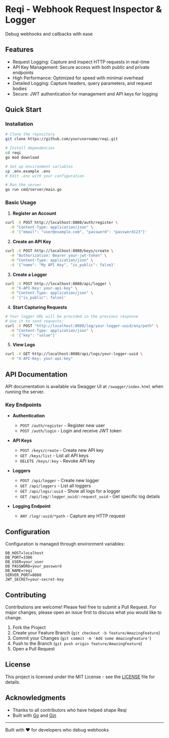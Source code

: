 # Reqi - Webhook Request Inspector & Logger

Debug webhooks and callbacks with ease

## Features

- Request Logging: Capture and inspect HTTP requests in real-time
- API Key Management: Secure access with both public and private endpoints
- High Performance: Optimized for speed with minimal overhead
- Detailed Logging: Capture headers, query parameters, and request bodies
- Secure: JWT authentication for management and API keys for logging

## Quick Start

### Installation

```bash
# Clone the repository
git clone https://github.com/yourusername/reqi.git

# Install dependencies
cd reqi
go mod download

# Set up environment variables
cp .env.example .env
# Edit .env with your configuration

# Run the server
go run cmd/server/main.go
```

### Basic Usage

1. **Register an Account**
```bash
curl -X POST http://localhost:8080/auth/register \
  -H "Content-Type: application/json" \
  -d '{"email": "user@example.com", "password": "password123"}'
```

2. **Create an API Key**
```bash
curl -X POST http://localhost:8080/keys/create \
  -H "Authorization: Bearer your-jwt-token" \
  -H "Content-Type: application/json" \
  -d '{"name": "My API Key", "is_public": false}'
```

3. **Create a Logger**
```bash
curl -X POST http://localhost:8080/api/logger \
  -H "X-API-Key: your-api-key" \
  -H "Content-Type: application/json" \
  -d '{"is_public": false}'
```

4. **Start Capturing Requests**
```bash
# Your logger URL will be provided in the previous response
# Use it to send requests:
curl -X POST "http://localhost:8080/log/your-logger-uuid/any/path" \
  -H "Content-Type: application/json" \
  -d '{"key": "value"}'
```

5. **View Logs**
```bash
curl -X GET http://localhost:8080/api/logs/your-logger-uuid \
  -H "X-API-Key: your-api-key"
```

## API Documentation

API documentation is available via Swagger UI at `/swagger/index.html` when running the server.

### Key Endpoints

- **Authentication**
  - `POST /auth/register` - Register new user
  - `POST /auth/login` - Login and receive JWT token

- **API Keys**
  - `POST /keys/create` - Create new API key
  - `GET /keys/list` - List all API keys
  - `DELETE /keys/:key` - Revoke API key

- **Loggers**
  - `POST /api/logger` - Create new logger
  - `GET /api/loggers` - List all loggers
  - `GET /api/logs/:uuid` - Show all logs for a logger
  - `GET /api/log/:logger_uuid/:request_uuid` - Get specific log details

- **Logging Endpoint**
  - `ANY /log/:uuid/*path` - Capture any HTTP request

## Configuration

Configuration is managed through environment variables:

```env
DB_HOST=localhost
DB_PORT=3306
DB_USER=your_user
DB_PASSWORD=your_password
DB_NAME=reqi
SERVER_PORT=8080
JWT_SECRET=your-secret-key
```

## Contributing

Contributions are welcome! Please feel free to submit a Pull Request. For major changes, please open an issue first to discuss what you would like to change.

1. Fork the Project
2. Create your Feature Branch (`git checkout -b feature/AmazingFeature`)
3. Commit your Changes (`git commit -m 'Add some AmazingFeature'`)
4. Push to the Branch (`git push origin feature/AmazingFeature`)
5. Open a Pull Request

## License

This project is licensed under the MIT License - see the [LICENSE](LICENSE) file for details.

## Acknowledgments

- Thanks to all contributors who have helped shape Reqi
- Built with [Go](https://golang.org/) and [Gin](https://gin-gonic.com/)

---
Built with ❤️ for developers who debug webhooks
